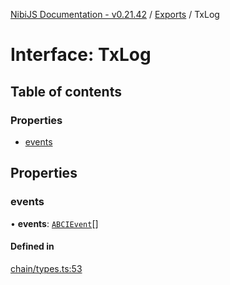 [NibiJS Documentation - v0.21.42](../intro.md) / [Exports](../modules.md) / TxLog

# Interface: TxLog

## Table of contents

### Properties

- [events](TxLog.md#events)

## Properties

### events

• **events**: [`ABCIEvent`](ABCIEvent.md)[]

#### Defined in

[chain/types.ts:53](https://github.com/NibiruChain/ts-sdk/blob/8fe02e0/packages/nibijs/src/chain/types.ts#L53)
